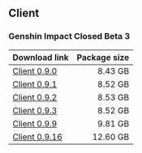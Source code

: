 ## Client

### Genshin Impact Closed Beta 3

| Download link | Package size |
| ------------- | ------------:|
| [Client 0.9.0](https://autopatchcn.yuanshen.com/client_app/pc_release/YuanShen_0.9.0.zip) | 8.43 GB |
| [Client 0.9.1](https://autopatchcn.yuanshen.com/client_app/pc_release/YuanShen_0.9.1.zip) | 8.52 GB |
| [Client 0.9.2](https://autopatchcn.yuanshen.com/client_app/pc_release/YuanShen_0.9.2.zip) | 8.53 GB |
| [Client 0.9.3](https://autopatchcn.yuanshen.com/client_app/pc_release/YuanShen_0.9.3.zip) | 8.52 GB |
| [Client 0.9.9](https://autopatchhk.yuanshen.com/client_app/pc_cb3/GenshinImpact_0.9.9.zip) | 9.81 GB |
| [Client 0.9.16](https://autopatchhk.yuanshen.com/client_app/pc_beta/a61ad04040790a091d771aab7b9b32ae/GenshinImpact_beta0.9.16.zip) | 12.60 GB |
